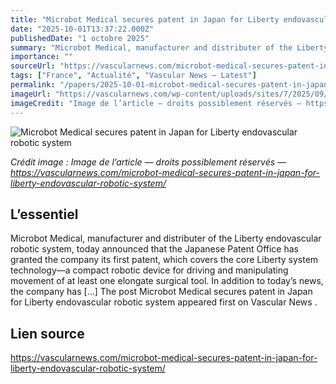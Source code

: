 ```yaml
---
title: "Microbot Medical secures patent in Japan for Liberty endovascular robotic system"
date: "2025-10-01T13:37:22.000Z"
publishedDate: "1 octobre 2025"
summary: "Microbot Medical, manufacturer and distributer of the Liberty endovascular robotic system, today announced that the Japanese Patent Office has granted the company its first patent, which covers the core Liberty system technology—a compact robotic device for driving and manipulating movement of at least one elongate surgical tool. In addition to today’s news, the company has [&#8230;] The post Microbot Medical secures patent in Japan for Liberty endovascular robotic system appeared first on Vascular News ."
importance: ""
sourceUrl: "https://vascularnews.com/microbot-medical-secures-patent-in-japan-for-liberty-endovascular-robotic-system/"
tags: ["France", "Actualité", "Vascular News — Latest"]
permalink: "/papers/2025-10-01-microbot-medical-secures-patent-in-japan-for-liberty-endovascular-robotic-system"
imageUrl: "https://vascularnews.com/wp-content/uploads/sites/7/2025/09/microbot-logo.jpeg"
imageCredit: "Image de l’article — droits possiblement réservés — https://vascularnews.com/microbot-medical-secures-patent-in-japan-for-liberty-endovascular-robotic-system/"
---
```


![Microbot Medical secures patent in Japan for Liberty endovascular robotic system](https://vascularnews.com/wp-content/uploads/sites/7/2025/09/microbot-logo.jpeg)

*Crédit image : Image de l’article — droits possiblement réservés — https://vascularnews.com/microbot-medical-secures-patent-in-japan-for-liberty-endovascular-robotic-system/*

## L’essentiel

Microbot Medical, manufacturer and distributer of the Liberty endovascular robotic system, today announced that the Japanese Patent Office has granted the company its first patent, which covers the core Liberty system technology—a compact robotic device for driving and manipulating movement of at least one elongate surgical tool. In addition to today’s news, the company has [&#8230;] The post Microbot Medical secures patent in Japan for Liberty endovascular robotic system appeared first on Vascular News .

## Lien source

https://vascularnews.com/microbot-medical-secures-patent-in-japan-for-liberty-endovascular-robotic-system/

